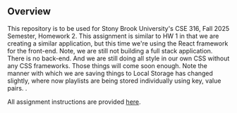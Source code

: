 ## Overview
This repository is to be used for Stony Brook University's CSE 316, Fall 2025 Semester, Homework 2. This assignment is similar to HW 1 in that we are creating a similar application, but this time we're using the React framework for the front-end. Note, we are still not building a full stack application. There is no back-end. And we are still doing all style in our own CSS without any CSS frameworks. Those things will come soon enough. Note the manner with which we are saving things to Local Storage has changed slightly, where now playlists are being stored individually using key, value pairs. .

All assignment instructions are provided <a href='https://www.cs.stonybrook.edu/~cse316/hw2.html'>here</a>.